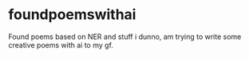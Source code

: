 # foundpoemswithai
Found poems based on NER and stuff i dunno,  am trying to write some creative poems with ai to my gf.

